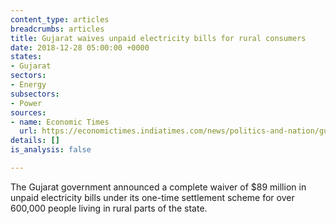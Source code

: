 ```yaml
---
content_type: articles
breadcrumbs: articles
title: Gujarat waives unpaid electricity bills for rural consumers
date: 2018-12-28 05:00:00 +0000
states:
- Gujarat
sectors:
- Energy
subsectors:
- Power
sources:
- name: Economic Times
  url: https://economictimes.indiatimes.com/news/politics-and-nation/gujarat-government-waives-rs-625-crore-energy-bill-dues-of-rural-users/articleshow/67149423.cms
details: []
is_analysis: false

---
```

The Gujarat government announced a complete waiver of $89 million in unpaid electricity bills under its one-time settlement scheme for over 600,000 people living in rural parts of the state. 